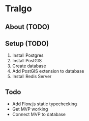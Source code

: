 # Tralgo

## About (TODO)

## Setup (TODO)
1. Install Postgres
2. Install PostGIS
3. Create database
4. Add PostGIS extension to database
5. Install Redis Server

## Todo
* Add Flow.js static typechecking
* Get MVP working
* Connect MVP to database
